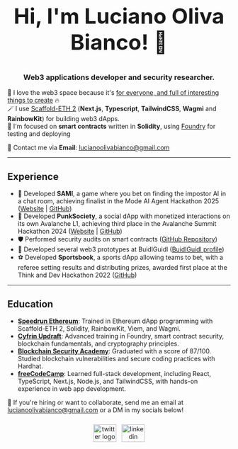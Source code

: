 <div align="center">
  <h2 style="font-size: 48px">Hi, I'm Luciano Oliva Bianco! 👋</h2>
  <h3>Web3 applications developer and security researcher.</h3>
  
</div>
 
💖 I love the web3 space because it's [for everyone, and full of interesting things to create](https://lulox.notion.site/Newbies-Lounge-68ea7c4c5f1a4ec29786be6a76516878) 🔥<br />
🪄 I use [Scaffold-ETH 2](https://scaffoldeth.io/) (**Next.js**, **Typescript**, **TailwindCSS**, **Wagmi** and **RainbowKit**) for building web3 dApps. <br />
🌱 I'm focused on <b>smart contracts</b> written in **Solidity**, using [Foundry](https://book.getfoundry.sh/getting-started/installation) for testing and deploying<br />
  
💌 Contact me via **Email**: [lucianoolivabianco@gmail.com](mailto:lucianoolivabianco@gmail.com)  

---

## Experience

- 🤖 Developed **SAMI**, a game where you bet on finding the impostor AI in a chat room, achieving finalist in the Mode AI Agent Hackathon 2025 ([Website](https://playsami.fun/) | [GitHub](https://github.com/fabian416/sami))
- 🤘 Developed **PunkSociety**, a social dApp with monetized interactions on its own Avalanche L1, achieving third place in the Avalanche Summit Hackathon 2024 ([Website](https://punksociety.xyz/) | [GitHub](https://github.com/luloxi/PunkSociety))
- 🛡 Performed security audits on smart contracts ([GitHub Repository](https://github.com/luloxi/security-reviews))
- 🏰 Developed several web3 prototypes at BuidlGuidl ([BuidlGuidl profile](https://buidlguidl.com/builders/0xfBD9Ca40386A8C632cf0529bbb16b4BEdB59a0A0))
- ⚽ Developed **Sportsbook**, a sports dApp allowing teams to bet, with a referee setting results and distributing prizes, awarded first place at the Think and Dev Hackathon 2022   ([GitHub](https://github.com/luloxi/Sportsbook))

---

## Education

- **[Speedrun Ethereum](https://speedrunethereum.com/)**: Trained in Ethereum dApp programming with Scaffold-ETH 2, Solidity, RainbowKit, Viem, and Wagmi.
- **[Cyfrin Updraft](https://www.cyfrin.io/updraft)**: Advanced training in Foundry, smart contract security, blockchain fundamentals, and cryptography principles.
- **[Blockchain Security Academy](https://smartcontractshacking.com/)**: Graduated with a score of 87/100. Studied blockchain vulnerabilities and secure coding practices with Hardhat.
- **[freeCodeCamp](http://freecodecamp.org/)**: Learned full-stack development, including React, TypeScript, Next.js, Node.js, and TailwindCSS, with hands-on experience in web app development.

💼 If you're hiring or want to collaborate, send me an email at lucianoolivabianco@gmail.com or a DM in my socials below!

<div align="center">
  <div style="display: flex; align-items: center; justify-content: center; margin-top: 24px;">
    <a href="https://twitter.com/LuloxEth" target="_blank" style="margin-right: 12px;">
      <img src="https://raw.githubusercontent.com/maurodesouza/profile-readme-generator/master/src/assets/icons/social/twitter/default.svg" width="52" height="40" alt="twitter logo" />
    </a>
    <a href="https://www.linkedin.com/in/lulox/" target="_blank">
      <img src="https://raw.githubusercontent.com/maurodesouza/profile-readme-generator/master/src/assets/icons/social/linkedin/default.svg" width="52" height="40" alt="linkedin logo" />
    </a>
  </div>
</div>
